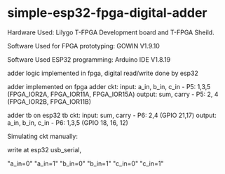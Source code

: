 # simple-esp32-fpga-digital-adder

Hardware Used: Lilygo T-FPGA Development board and T-FPGA Sheild.

Software Used for FPGA prototyping: GOWIN V1.9.10

Software Used ESP32 programming: Arduino IDE V1.8.19


adder logic implemented in fpga, digital read/write done by esp32

adder implemented on fpga
adder ckt:
input: a_in, b_in, c_in - P5: 1,3,5 (FPGA_IOR2A, FPGA_IOR11A, FPGA_IOR15A)
output: sum, carry - P5: 2, 4 (FPGA_IOR2B, FPGA_IOR11B)

adder tb on esp32
tb ckt:
input: sum, carry - P6: 2,4 (GPIO 21,17)
output: a_in, b_in, c_in - P6: 1,3,5 (GPIO 18, 16, 12)


Simulating ckt manually:

write at esp32 usb_serial, 

"a_in=0"
"a_in=1"
"b_in=0"
"b_in=1"
"c_in=0"
"c_in=1"
